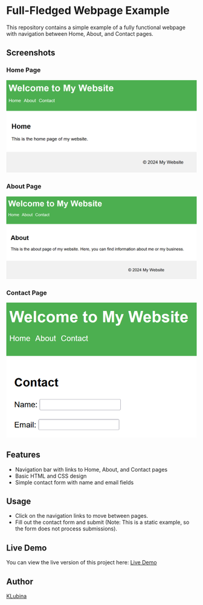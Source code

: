 # Full-Fledged Webpage Example

This repository contains a simple example of a fully functional webpage with navigation between Home, About, and Contact pages.

## Screenshots
### Home Page
![Home Page](pictures-for-readme/home.png)

### About Page
![About Page](pictures-for-readme/about.png)

### Contact Page
![Contact Page](pictures-for-readme/contact.png)

## Features
- Navigation bar with links to Home, About, and Contact pages
- Basic HTML and CSS design
- Simple contact form with name and email fields

## Usage
- Click on the navigation links to move between pages.
- Fill out the contact form and submit (Note: This is a static example, so the form does not process submissions).

## Live Demo
You can view the live version of this project here: [Live Demo](https://rawcdn.githack.com/KLubina/full-fledged-webpage-example/74a22fd22ce785780eda03099a0a8951bf907ec8/index.html)

## Author
[KLubina](https://github.com/KLubina)

